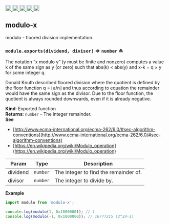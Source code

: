 <a href="https://travis-ci.org/Xotic750/modulo-x"
  title="Travis status">
<img
  src="https://travis-ci.org/Xotic750/modulo-x.svg?branch=master"
  alt="Travis status" height="18">
</a>
<a href="https://david-dm.org/Xotic750/modulo-x"
  title="Dependency status">
<img src="https://david-dm.org/Xotic750/modulo-x/status.svg"
  alt="Dependency status" height="18"/>
</a>
<a
  href="https://david-dm.org/Xotic750/modulo-x?type=dev"
  title="devDependency status">
<img src="https://david-dm.org/Xotic750/modulo-x/dev-status.svg"
  alt="devDependency status" height="18"/>
</a>
<a href="https://badge.fury.io/js/modulo-x"
  title="npm version">
<img src="https://badge.fury.io/js/modulo-x.svg"
  alt="npm version" height="18">
</a>
<a href="https://www.jsdelivr.com/package/npm/modulo-x"
  title="jsDelivr hits">
<img src="https://data.jsdelivr.com/v1/package/npm/modulo-x/badge?style=rounded"
  alt="jsDelivr hits" height="18">
</a>

<a name="module_modulo-x"></a>

## modulo-x

modulo - floored division implementation.

<a name="exp_module_modulo-x--module.exports"></a>

### `module.exports(dividend, divisor)` ⇒ <code>number</code> ⏏

The notation “x modulo y” (y must be finite and nonzero) computes a value k
of the same sign as y (or zero) such that abs(k) < abs(y) and x-k = q × y
for some integer q.

Donald Knuth described floored division where the quotient is defined by
the floor function q = ⌊a/n⌋ and thus according to equation the remainder
would have the same sign as the divisor. Due to the floor function, the
quotient is always rounded downwards, even if it is already negative.

**Kind**: Exported function  
**Returns**: <code>number</code> - The integer remainder.  
**See**

- [http://www.ecma-international.org/ecma-262/6.0/#sec-algorithm-conventions](http://www.ecma-international.org/ecma-262/6.0/#sec-algorithm-conventions)
- [https://en.wikipedia.org/wiki/Modulo_operation](https://en.wikipedia.org/wiki/Modulo_operation)

| Param    | Type                | Description                           |
| -------- | ------------------- | ------------------------------------- |
| dividend | <code>number</code> | The integer to find the remainder of. |
| divisor  | <code>number</code> | The integer to divide by.             |

**Example**

```js
import modulo from 'modulo-x';

console.log(modulo(1, 0x1000000)); // 1
console.log(modulo(-1, 0x1000000)); // 16777215 (2^24-1)
```

